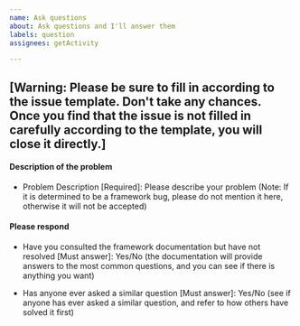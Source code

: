```yaml
---
name: Ask questions
about: Ask questions and I'll answer them
labels: question
assignees: getActivity

---
```


## [Warning: Please be sure to fill in according to the issue template. Don't take any chances. Once you find that the issue is not filled in carefully according to the template, you will close it directly.]

#### Description of the problem

* Problem Description [Required]: Please describe your problem (Note: If it is determined to be a framework bug, please do not mention it here, otherwise it will not be accepted)

#### Please respond

* Have you consulted the framework documentation but have not resolved [Must answer]: Yes/No (the documentation will provide answers to the most common questions, and you can see if there is anything you want)

* Has anyone ever asked a similar question [Must answer]: Yes/No (see if anyone has ever asked a similar question, and refer to how others have solved it first)
